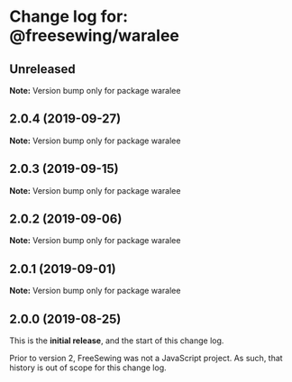 # Change log for: @freesewing/waralee


## Unreleased

**Note:** Version bump only for package waralee


## 2.0.4 (2019-09-27)

**Note:** Version bump only for package waralee


## 2.0.3 (2019-09-15)

**Note:** Version bump only for package waralee


## 2.0.2 (2019-09-06)

**Note:** Version bump only for package waralee


## 2.0.1 (2019-09-01)

**Note:** Version bump only for package waralee




## 2.0.0 (2019-08-25)

This is the **initial release**, and the start of this change log.

Prior to version 2, FreeSewing was not a JavaScript project.
As such, that history is out of scope for this change log.
